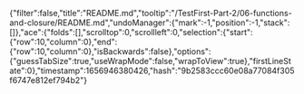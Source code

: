 {"filter":false,"title":"README.md","tooltip":"/TestFirst-Part-2/06-functions-and-closure/README.md","undoManager":{"mark":-1,"position":-1,"stack":[]},"ace":{"folds":[],"scrolltop":0,"scrollleft":0,"selection":{"start":{"row":10,"column":0},"end":{"row":10,"column":0},"isBackwards":false},"options":{"guessTabSize":true,"useWrapMode":false,"wrapToView":true},"firstLineState":0},"timestamp":1656946380426,"hash":"9b2583ccc60e08a77084f305f6747e812ef794b2"}